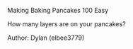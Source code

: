  
Making Baking Pancakes
100
Easy

How many layers are on your pancakes?

Author: Dylan (elbee3779)

